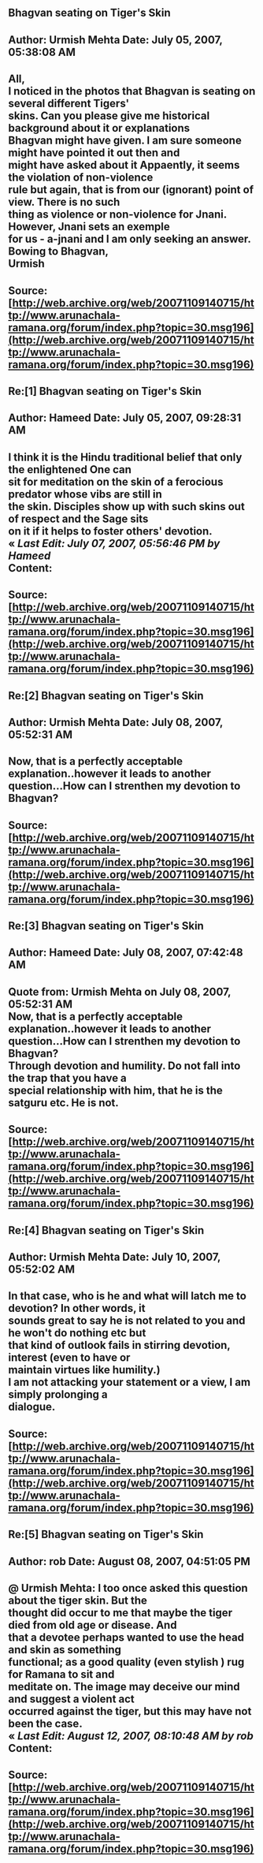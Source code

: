 ## Bhagvan seating on Tiger's Skin  
Author: Urmish Mehta        Date: July 05, 2007, 05:38:08 AM  
---  
All,   
I noticed in the photos that Bhagvan is seating on several different Tigers'  
skins. Can you please give me historical background about it or explanations  
Bhagvan might have given. I am sure someone might have pointed it out then and  
might have asked about it Appaently, it seems the violation of non-violence  
rule but again, that is from our (ignorant) point of view. There is no such  
thing as violence or non-violence for Jnani. However, Jnani sets an exemple  
for us - a-jnani and I am only seeking an answer.   
Bowing to Bhagvan,   
Urmish
 ---  
Source:[http://web.archive.org/web/20071109140715/http://www.arunachala-ramana.org/forum/index.php?topic=30.msg196](http://web.archive.org/web/20071109140715/http://www.arunachala-ramana.org/forum/index.php?topic=30.msg196)   
---  

## Re:[1] Bhagvan seating on Tiger's Skin  
Author: Hameed              Date: July 05, 2007, 09:28:31 AM  
---  
I think it is the Hindu traditional belief that only the enlightened One can  
sit for meditation on the skin of a ferocious predator whose vibs are still in  
the skin. Disciples show up with such skins out of respect and the Sage sits  
on it if it helps to foster others' devotion.   
« _Last Edit: July 07, 2007, 05:56:46 PM by Hameed_  
Content:
 ---  
Source:[http://web.archive.org/web/20071109140715/http://www.arunachala-ramana.org/forum/index.php?topic=30.msg196](http://web.archive.org/web/20071109140715/http://www.arunachala-ramana.org/forum/index.php?topic=30.msg196)   
---  

## Re:[2] Bhagvan seating on Tiger's Skin  
Author: Urmish Mehta        Date: July 08, 2007, 05:52:31 AM  
---  
Now, that is a perfectly acceptable explanation..however it leads to another  
question...How can I strenthen my devotion to Bhagvan?
 ---  
Source:[http://web.archive.org/web/20071109140715/http://www.arunachala-ramana.org/forum/index.php?topic=30.msg196](http://web.archive.org/web/20071109140715/http://www.arunachala-ramana.org/forum/index.php?topic=30.msg196)   
---  

## Re:[3] Bhagvan seating on Tiger's Skin  
Author: Hameed              Date: July 08, 2007, 07:42:48 AM  
---  
Quote from: Urmish Mehta on July 08, 2007, 05:52:31 AM  
Now, that is a perfectly acceptable explanation..however it leads to another  
question...How can I strenthen my devotion to Bhagvan?   
Through devotion and humility. Do not fall into the trap that you have a  
special relationship with him, that he is the satguru etc. He is not.
 ---  
Source:[http://web.archive.org/web/20071109140715/http://www.arunachala-ramana.org/forum/index.php?topic=30.msg196](http://web.archive.org/web/20071109140715/http://www.arunachala-ramana.org/forum/index.php?topic=30.msg196)   
---  

## Re:[4] Bhagvan seating on Tiger's Skin  
Author: Urmish Mehta        Date: July 10, 2007, 05:52:02 AM  
---  
In that case, who is he and what will latch me to devotion? In other words, it  
sounds great to say he is not related to you and he won't do nothing etc but  
that kind of outlook fails in stirring devotion, interest (even to have or  
maintain virtues like humility.)   
I am not attacking your statement or a view, I am simply prolonging a  
dialogue.
 ---  
Source:[http://web.archive.org/web/20071109140715/http://www.arunachala-ramana.org/forum/index.php?topic=30.msg196](http://web.archive.org/web/20071109140715/http://www.arunachala-ramana.org/forum/index.php?topic=30.msg196)   
---  

## Re:[5] Bhagvan seating on Tiger's Skin  
Author: rob                 Date: August 08, 2007, 04:51:05 PM  
---  
@ Urmish Mehta: I too once asked this question about the tiger skin. But the  
thought did occur to me that maybe the tiger died from old age or disease. And  
that a devotee perhaps wanted to use the head and skin as something  
functional; as a good quality (even stylish ) rug for Ramana to sit and  
meditate on. The image may deceive our mind and suggest a violent act  
occurred against the tiger, but this may have not been the case.   
« _Last Edit: August 12, 2007, 08:10:48 AM by rob_  
Content:
 ---  
Source:[http://web.archive.org/web/20071109140715/http://www.arunachala-ramana.org/forum/index.php?topic=30.msg196](http://web.archive.org/web/20071109140715/http://www.arunachala-ramana.org/forum/index.php?topic=30.msg196)   
---  

